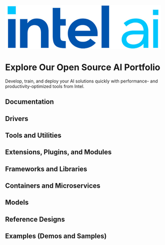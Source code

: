 ![Intel AI logo](/img/thumbnail.jpg "Intel AI")
# Explore Our Open Source AI Portfolio
Develop, train, and deploy your AI solutions quickly with performance- and productivity-optimized tools from Intel. 

## Documentation

## Drivers

## Tools and Utilities

## Extensions, Plugins, and Modules

## Frameworks and Libraries

## Containers and Microservices

## Models

## Reference Designs 

## Examples (Demos and Samples)
